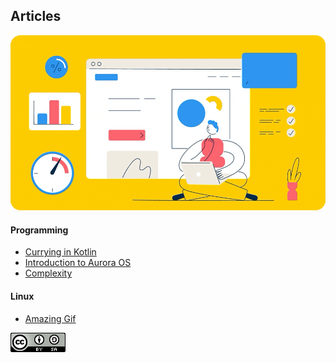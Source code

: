 Articles
---

![image1.gif](data%2Fimage1.gif)

#### Programming

* [Currying in Kotlin](https://github.com/keygenqt/articles/tree/currying)
* [Introduction to Aurora OS](https://github.com/keygenqt/articles/tree/auroraos_acquaintance)
* [Complexity](https://github.com/keygenqt/articles/tree/complexity)

#### Linux

* [Amazing Gif](https://github.com/keygenqt/articles/tree/amazing_gif)

[![CC_BY-SA_3_icon_88x31.png](data%2FCC_BY-SA_3_icon_88x31.png)](https://creativecommons.org/licenses/by/4.0/)
